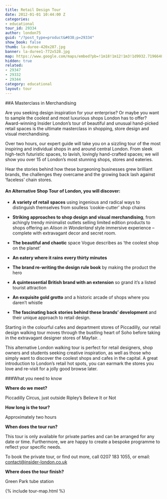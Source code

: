 ```yaml
---
title: Retail Design Tour
date: 2012-01-01 10:44:00 Z
categories:
- educational
tour_id: 29334
author: london75
guid: "/?post_type=product&#038;p=29334"
show_book: false
thumb: la-duree-420x287.jpg
banner: la-duree1-772x528.jpg
map: https://www.google.com/maps/embed?pb=!1m18!1m12!1m3!1d9932.719664857414!2d-0.14276057544238435!3d51.50991514619343!2m3!1f0!2f0!3f0!3m2!1i1024!2i768!4f13.1!3m3!1m2!1s0x487604d3ff201fc1%3A0xf08adf0cfb3eb2fe!2sPiccadilly+Circus%2C+London+W1D+7ET%2C+UK!5e0!3m2!1sen!2s!4v1431588804686
hidden: true
related:
- 29347
- 29332
- 29344
category: educational
layout: tour
---
```


##A Masterclass in Merchandising
<p>Are you seeking design inspiration for your enterprise? Or maybe you want to sample the coolest and most luxurious shops London has to offer? Award-winning Insider London’s tour of beautiful and unusual hand-picked retail spaces is the ultimate masterclass in shopping, store design and visual merchandising.</p>

Over two hours, our expert guide will take you on a sizzling tour of the most inspiring and individual shops in and around central London. From sleek high-tech futuristic spaces, to lavish, lovingly hand-crafted spaces; we will show you over 15 of London’s most stunning shops, stores and eateries.

Hear the stories behind how these burgeoning businesses grew brilliant brands, the challenges they overcame and the growing back lash against ‘faceless’ chain stores.

<h4>
  An Alternative Shop Tour of London, you will discover:
</h4>

- **A variety of retail spaces** using ingenious and radical ways to distinguish themselves from soulless ‘cookie-cutter’ shop chains

- **Striking approaches to shop design and visual merchandising**, from achingly trendy minimalist outlets selling limited edition products to shops offering an <em>Alison in Wonderland </em>style immersive experience &#8211; complete with extravagant decor and secret room.

- **The beautiful and chaotic** space Vogue describes as &#8216;the coolest shop on the planet&#8217;

- **An eatery where it rains every thirty minutes**

- **The brand re-writing the design rule book** by making the product the hero

- **A quintessential British brand with an extension** so grand it’s a listed tourist attraction

- **An exquisite gold grotto** and a historic arcade of shops where you daren’t whistle

- **The fascinating back stories behind these brands’ development** and their unique approach to retail design.

Starting in the colourful cafes and department stores of Piccadilly, our retail design walking tour moves through the bustling heart of Soho before taking in the extravagant designer stores of Mayfair. .

This alternative London walking tour is perfect for retail designers, shop owners and students seeking creative inspiration, as well as those who simply want to discover the coolest shops and cafes in the capital. A great introduction to London’s retail hot spots, you can earmark the stores you love and re-visit for a jolly good browse later.

###What you need to know

**Where do we meet?**

Piccadilly Circus, just outside Ripley&#8217;s Believe It or Not

**How long is the tour?**

Approximately two hours

**When does the tour run?**

This tour is only available for private parties and can be arranged for any date or time. Furthermore, we are happy to create a bespoke programme to reflect your specific needs.

To book the private tour, or find out more, call 0207 183 1055, or email: <a href="mailto:contact@insider-london.co.uk">contact@insider-london.co.uk</a>

**Where does the tour finish?**

Green Park tube station

{% include tour-map.html %}
